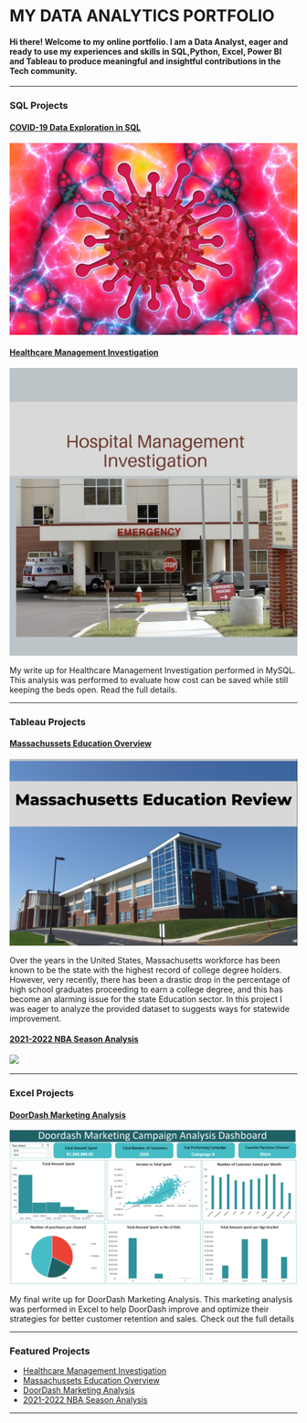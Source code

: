 # MY DATA ANALYTICS PORTFOLIO
#### Hi there! Welcome to my online portfolio. I am a Data Analyst, eager and ready to use my experiences and skills in SQL,Python, Excel, Power BI and Tableau to produce meaningful and insightful contributions in the Tech community.

---

### SQL Projects

#### [COVID-19 Data Exploration in SQL](/sample_project)
<img src="images/covid-19-4966159_1920-1024x683-1.jpg?raw=true"/>



#### [Healthcare Management Investigation](https://www.linkedin.com/pulse/healthcare-management-investigation-tolulope-akinmoju-/)
[<img src="images/Healthcare Instagram Post (4).png?raw=true"/>](https://www.linkedin.com/pulse/healthcare-management-investigation-tolulope-akinmoju-/)

My write up for Healthcare Management Investigation performed in MySQL. This analysis was performed to evaluate how cost can be saved while still keeping the beds open. Read the full details.

---

### Tableau Projects
#### [Massachussets Education Overview](/Education_Analysis.md)
<img src="images/Classroom Newsletter (1).png?raw=true"/>

Over the years in the United States, Massachusetts workforce has been known to be the state with the highest record of college degree holders. However, very recently, there has been a drastic drop in the percentage of high school graduates proceeding to earn a college degree, and this has become an alarming issue for the state Education sector. In this project I was eager to analyze the provided dataset to suggests ways for statewide improvement.


#### [2021-2022 NBA Season Analysis](https://www.linkedin.com/pulse/2021-2022-nba-season-analysis-tolulope-akinmoju-/)
[<img src="Orange Modern Basketball Tournament Instagram Post.png?raw=true"/>](https://www.linkedin.com/pulse/2021-2022-nba-season-analysis-tolulope-akinmoju-/)


---

### Excel Projects
#### [DoorDash Marketing Analysis](https://www.linkedin.com/pulse/doordash-marketing-analysis-tolulope-akinmoju-/)
[<img src="images/Screenshot_20221202_104813.png?raw=true"/>](https://www.linkedin.com/pulse/doordash-marketing-analysis-tolulope-akinmoju-/)

My final write up for DoorDash Marketing Analysis. This marketing analysis was performed in Excel to help DoorDash improve and optimize their strategies for better customer retention and sales. Check out the full details 

---

### Featured Projects

- [Healthcare Management Investigation](https://www.linkedin.com/pulse/healthcare-management-investigation-tolulope-akinmoju-/)
- [Massachussets Education Overview](/Education_Analysis.md)
- [DoorDash Marketing Analysis](https://www.linkedin.com/pulse/doordash-marketing-analysis-tolulope-akinmoju-/)
- [2021-2022 NBA Season Analysis](https://www.linkedin.com/pulse/2021-2022-nba-season-analysis-tolulope-akinmoju-/)



---




